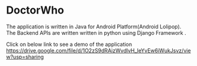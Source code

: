 # DoctorWho

The application is written in Java for Android Platform(Android Lolipop).  
The Backend APIs are written written in python using Django Framework . 

Click on below link to see a demo of the application  
https://drive.google.com/file/d/1O2zS9dRAizWvdlvH_leYvEw6iWukJsvz/view?usp=sharing
